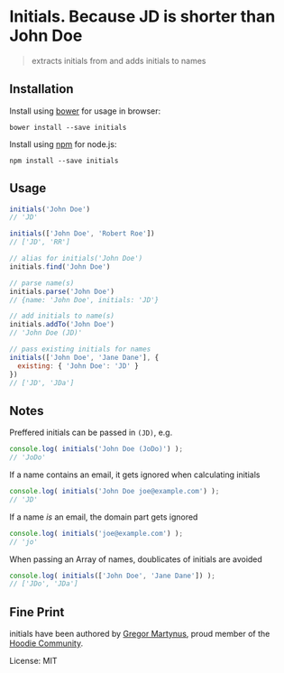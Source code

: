 Initials. Because JD is shorter than John Doe
=============================================

> extracts initials from and adds initials to names

Installation
------------

Install using [bower](http://bower.io/) for usage in browser:

```
bower install --save initials
```

Install using [npm](https://npmjs.org/) for node.js:

```
npm install --save initials
```


Usage
-----

```js
initials('John Doe')
// 'JD'

initials(['John Doe', 'Robert Roe'])
// ['JD', 'RR']

// alias for initials('John Doe')
initials.find('John Doe')

// parse name(s)
initials.parse('John Doe')
// {name: 'John Doe', initials: 'JD'}

// add initials to name(s)
initials.addTo('John Doe')
// 'John Doe (JD)'

// pass existing initials for names
initials(['John Doe', 'Jane Dane'], {
  existing: { 'John Doe': 'JD' }
})
// ['JD', 'JDa']
```

Notes
-----

Preffered initials can be passed in `(JD)`, e.g.

```js
console.log( initials('John Doe (JoDo)') );
// 'JoDo'
```

If a name contains an email, it gets ignored when calculating initials

```js
console.log( initials('John Doe joe@example.com') );
// 'JD'
```

If a name _is_ an email, the domain part gets ignored

```js
console.log( initials('joe@example.com') );
// 'jo'
```

When passing an Array of names, doublicates of initials are avoided

```js
console.log( initials(['John Doe', 'Jane Dane']) );
// ['JDo', 'JDa']
```


Fine Print
----------

initials have been authored by [Gregor Martynus](https://github.com/gr2m),
proud member of the [Hoodie Community](http://hood.ie/).

License: MIT
